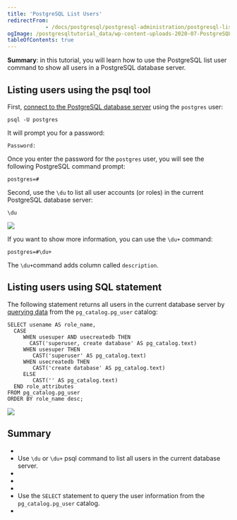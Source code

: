 ```yaml
---
title: 'PostgreSQL List Users'
redirectFrom: 
            - /docs/postgresql/postgresql-administration/postgresql-list-users/
ogImage: /postgresqltutorial_data/wp-content-uploads-2020-07-PostgreSQL-List-User-Example-1.png
tableOfContents: true
---
```



**Summary**: in this tutorial, you will learn how to use the PostgreSQL list user command to show all users in a PostgreSQL database server.





## Listing users using the psql tool





First, [connect to the PostgreSQL database server](https://www.postgresqltutorial.com/postgresql-jdbc/connecting-to-postgresql-database/) using the `postgres` user:





```
psql -U postgres
```





It will prompt you for a password:





```
Password:
```





Once you enter the password for the `postgres` user, you will see the following PostgreSQL command prompt:





```
postgres=#
```





Second, use the `\du` to list all user accounts (or roles) in the current PostgreSQL database server:





```
\du
```





![](/postgresqltutorial_data/wp-content-uploads-2020-07-PostgreSQL-List-User-Example-1.png)





If you want to show more information, you can use the `\du+` command:





```
postgres=#\du+
```





The `\du+`command adds column called `description`.





## Listing users using SQL statement





The following statement returns all users in the current database server by [querying data](/docs/postgresql/postgresql-select) from the `pg_catalog.pg_user` catalog:





```
SELECT usename AS role_name,
  CASE
     WHEN usesuper AND usecreatedb THEN
	   CAST('superuser, create database' AS pg_catalog.text)
     WHEN usesuper THEN
	    CAST('superuser' AS pg_catalog.text)
     WHEN usecreatedb THEN
	    CAST('create database' AS pg_catalog.text)
     ELSE
	    CAST('' AS pg_catalog.text)
  END role_attributes
FROM pg_catalog.pg_user
ORDER BY role_name desc;
```





![](/postgresqltutorial_data/wp-content-uploads-2020-07-PostgreSQL-List-User-Using-SQL-example.png)





## Summary





- 
- Use `\du` or `\du+` psql command to list all users in the current database server.
- 
-
- 
- Use the `SELECT` statement to query the user information from the `pg_catalog.pg_user` catalog.
- 


